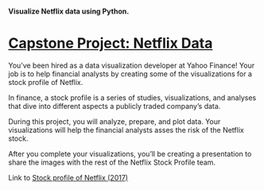 #### Visualize Netflix data using Python.
# [Capstone Project: Netflix Data](https://www.codecademy.com/paths/visualize-data-with-python/tracks/capstone-projects-dvp/modules/capstone-projects-dvp/informationals/capstone-project-netflix-data)
You’ve been hired as a data visualization developer at Yahoo Finance! Your job is to help financial analysts by creating some of the visualizations for a stock profile of Netflix.

In finance, a stock profile is a series of studies, visualizations, and analyses that dive into different aspects a publicly traded company’s data.

During this project, you will analyze, prepare, and plot data. Your visualizations will help the financial analysts asses the risk of the Netflix stock.

After you complete your visualizations, you’ll be creating a presentation to share the images with the rest of the Netflix Stock Profile team.

Link to [Stock profile of Netflix (2017)]()
